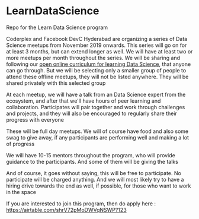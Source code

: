 # LearnDataScience
Repo for the Learn Data Science program 

Coderplex and Facebook DevC Hyderabad are organizing a series of Data Science meetups from November 2019 onwards. This series will go on for at least 3 months, but can extend longer as well. We will have at least two or more meetups per month throughout the series. We will be sharing and following our [open online curriculum for learning Data Science](https://github.com/coderplex/LearnDataScience/blob/master/curriculum.md), that anyone can go through. But we will be selecting only a smaller group of people to attend these offline meetups, they will not be listed anywhere. They will be shared privately with this selected group

At each meetup, we will have a talk from an Data Science expert from the ecosystem, and after that we'll have hours of peer learning and collaboration. Participates will pair together and work through challenges and projects, and they will also be encouraged to regularly share their progress with everyone

These will be full day meetups. We will of course have food and also some swag to give away, if any participants are performing well and making a lot of progress

We will have 10-15 mentors throughout the program, who will provide guidance to the participants. And some of them will be giving the talks

And of course, it goes without saying, this will be free to participate. No participate will be charged anything. And we will most likely try to have a hiring drive towards the end as well, if possible, for those who want to work in the space

If you are interested to join this program, then do apply here : https://airtable.com/shrV72pMoDWVqNSWP?123
